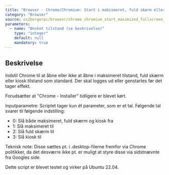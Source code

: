 ```yaml
---
title: "Browser - Chrome/Chromium: Start i maksimeret, fuld skærm eller kiosk tilstand"
category: "Browser"
source: os2borgerpc/browser/chrome_chromium_start_maximized_fullscreen_kiosk.sh
parameters:
  - name: "Ønsket tilstand (se beskrivelse)"
    type: "integer"
    default: null
    mandatory: true
---
```


## Beskrivelse
Indstil Chrome til at åbne eller ikke at åbne i maksimeret tilstand, fuld skærm eller kiosk tilstand som standard.
Der skal logges ud eller genstartes før det tager effekt.

Forudsætter at "Chrome - Installer" tidligere er blevet kørt.

Inputparametre:
Scriptet tager kun ét parameter, som er et tal. Følgende tal svarer til følgende indstilling:
-  0: Slå både maksimeret, fuld skærm og kiosk fra 
-  1: Slå maksimeret til
-  2: Slå fuld skærm til
-  3: Slå kiosk til

Teknisk note: Disse sættes pt. i .desktop-filerne fremfor via Chrome politikker, da det desværre ikke pt. er muligt at styre disse via sidstnævnte fra Googles side.

Dette script er blevet testet og virker på Ubuntu 22.04.